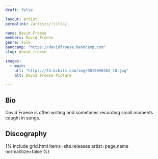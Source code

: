```yaml
---
draft: false

layout: artist
permalink: /artists/:title/

name: David Froese
members: David Froese
genre: Folk
bandcamp: "https://davidfroese.bandcamp.com"
slug: david-froese

images:
  - main:
    url: "https://f4.bcbits.com/img/0015096363_10.jpg"
    alt: David Froese Picture

---
```


## Bio

David Froese is often writing and sometimes recording small moments caught in songs.

## Discography

{% include grid.html
  items=site.releases
  artist=page.name
  normalSize=false
%}
